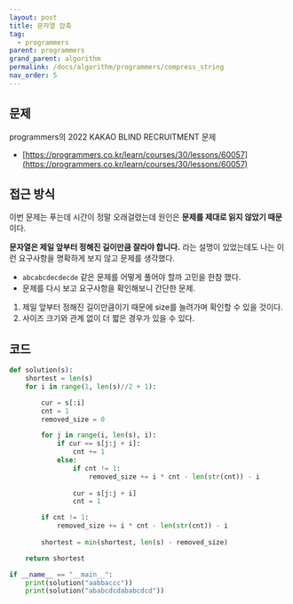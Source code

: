 ```yaml
---
layout: post
title: 문자열 압축
tag:
  - programmers
parent: programmers
grand_parent: algorithm
permalink: /docs/algorithm/programmers/compress_string
nav_order: 5
---
```


## 문제
programmers의 2022 KAKAO BLIND RECRUITMENT 문제
- [https://programmers.co.kr/learn/courses/30/lessons/60057](https://programmers.co.kr/learn/courses/30/lessons/60057)

## 접근 방식
이번 문제는 푸는데 시간이 정말 오래걸렸는데 원인은 **문제를 제대로 읽지 않았기 때문**이다.  

**문자열은 제일 앞부터 정해진 길이만큼 잘라야 합니다.** 라는 설명이 있었는데도 나는 이런 요구사항을 명확하게 보지 않고 문제를 생각했다.
- `abcabcdecdecde` 같은 문제를 어떻게 풀어야 할까 고민을 한참 했다.
- 문제를 다시 보고 요구사항을 확인해보니 간단한 문제.


1. 제일 앞부터 정해진 길이만큼이기 때문에 size를 늘려가며 확인할 수 있을 것이다.
2. 사이즈 크기와 관계 없이 더 짧은 경우가 있을 수 있다.

## 코드
```py
def solution(s):
    shortest = len(s)
    for i in range(1, len(s)//2 + 1):

        cur = s[:i]
        cnt = 1
        removed_size = 0

        for j in range(i, len(s), i):
            if cur == s[j:j + i]:
                cnt += 1
            else:
                if cnt != 1:
                    removed_size += i * cnt - len(str(cnt)) - i
                
                cur = s[j:j + i]
                cnt = 1

        if cnt != 1:
            removed_size += i * cnt - len(str(cnt)) - i
        
        shortest = min(shortest, len(s) - removed_size)

    return shortest

if __name__ == "__main__":
    print(solution("aabbaccc"))
    print(solution("ababcdcdababcdcd"))
```